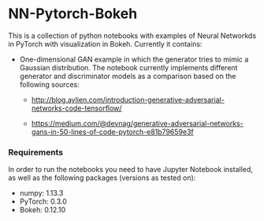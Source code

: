 # NN-Pytorch-Bokeh
This is a collection of python notebooks with examples of Neural Networkds in PyTorch with visualization in Bokeh. Currently it contains:

* One-dimensional GAN example in which the generator tries to mimic a Gaussian distribution. The notebook currently implements different generator and discriminator models as a comparison based on the following sources:

    * http://blog.aylien.com/introduction-generative-adversarial-networks-code-tensorflow/

    * https://medium.com/@devnag/generative-adversarial-networks-gans-in-50-lines-of-code-pytorch-e81b79659e3f
 

### Requirements
In order to run the notebooks you need to have Jupyter Notebook installed, as well as the following packages (versions as tested on):

* numpy: 1.13.3
* PyTorch: 0.3.0
* Bokeh: 0.12.10 
